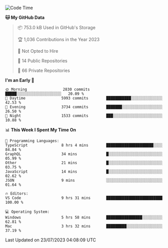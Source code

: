 <!--START_SECTION:waka-->
![Code Time](http://img.shields.io/badge/Code%20Time-4%2C370%20hrs%2024%20mins-blue)

**🐱 My GitHub Data** 

> 📦 753.0 kB Used in GitHub's Storage 
 > 
> 🏆 1,036 Contributions in the Year 2023
 > 
> 🚫 Not Opted to Hire
 > 
> 📜 14 Public Repositories 
 > 
> 🔑 66 Private Repositories 
 > 
**I'm an Early 🐤** 

```text
🌞 Morning                2830 commits        █████░░░░░░░░░░░░░░░░░░░░   20.09 % 
🌆 Daytime                5993 commits        ███████████░░░░░░░░░░░░░░   42.53 % 
🌃 Evening                3734 commits        ███████░░░░░░░░░░░░░░░░░░   26.50 % 
🌙 Night                  1533 commits        ███░░░░░░░░░░░░░░░░░░░░░░   10.88 % 
```


📊 **This Week I Spent My Time On** 

```text
💬 Programming Languages: 
TypeScript               8 hrs 4 mins        █████████████████████░░░░   84.84 % 
GraphQL                  34 mins             █░░░░░░░░░░░░░░░░░░░░░░░░   05.99 % 
Other                    21 mins             █░░░░░░░░░░░░░░░░░░░░░░░░   03.75 % 
JavaScript               14 mins             █░░░░░░░░░░░░░░░░░░░░░░░░   02.62 % 
JSON                     9 mins              ░░░░░░░░░░░░░░░░░░░░░░░░░   01.64 % 

🔥 Editors: 
VS Code                  9 hrs 31 mins       █████████████████████████   100.00 % 

💻 Operating System: 
Windows                  5 hrs 58 mins       ████████████████░░░░░░░░░   62.81 % 
Mac                      3 hrs 32 mins       █████████░░░░░░░░░░░░░░░░   37.19 % 
```


 Last Updated on 23/07/2023 04:08:09 UTC
<!--END_SECTION:waka-->

